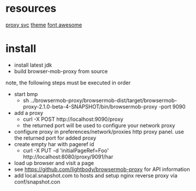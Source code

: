 # resources
[proxy svc](https://github.com/lightbody/browsermob-proxy/)
[theme](http://ironsummitmedia.github.io/startbootstrap-grayscale/)
[font awesome](https://fortawesome.github.io/Font-Awesome/icons/)

# install

- install latest jdk
- build browser-mob-proxy from source

note, the following steps must be executed in order

- start bmp
  - sh ../browsermob-proxy/browsermob-dist/target/browsermob-proxy-2.1.0-beta-4-SNAPSHOT/bin/browsermob-proxy -port 9090
- add a proxy
  - curl -X POST http://localhost:9090/proxy
  - the returned port will be used to configure your network proxy
- configure proxy in preferences/network/proxies http proxy panel. use the returned port for added proxy
- create empty har with pageref id
  - curl -X PUT -d 'initialPageRef=Foo' http://localhost:8080/proxy/9091/har
- load up browser and visit a page
- see https://github.com/lightbody/browsermob-proxy for API information
- add local.snapshot.com to hosts and setup nginx reverse proxy via conf/snapshot.con

